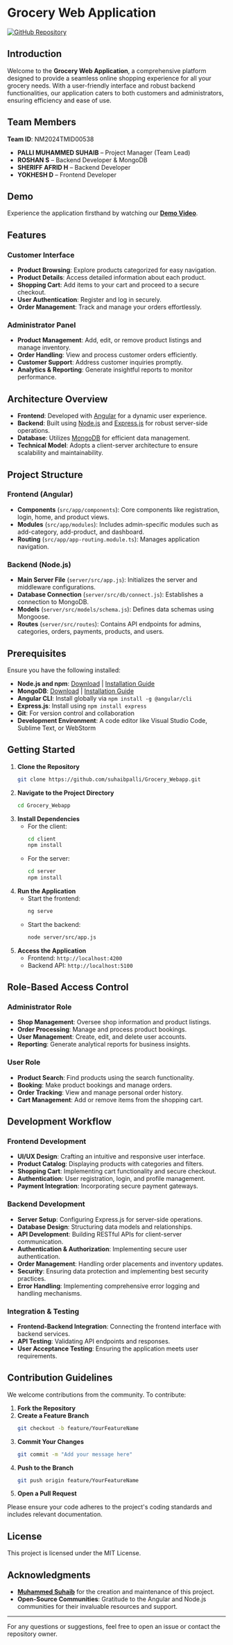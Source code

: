 # Grocery Web Application

[![GitHub Repository](https://img.shields.io/badge/GitHub-Grocery_Webapp-181717.svg?style=for-the-badge&logo=github)](https://github.com/suhaibpalli/Grocery_Webapp.git)

## Introduction

Welcome to the **Grocery Web Application**, a comprehensive platform designed to provide a seamless online shopping experience for all your grocery needs. With a user-friendly interface and robust backend functionalities, our application caters to both customers and administrators, ensuring efficiency and ease of use.

## Team Members
**Team ID**: NM2024TMID00538
- **PALLI MUHAMMED SUHAIB** – Project Manager (Team Lead)
- **ROSHAN S** – Backend Developer & MongoDB 
- **SHERIFF AFRID H** – Backend Developer
- **YOKHESH D** – Frontend Developer

## Demo

Experience the application firsthand by watching our [**Demo Video**](https://drive.google.com/drive/folders/1ufJCH47iWg4DNyxFa3u5DV2Bc8WlVKO_?usp=sharing).

## Features

### Customer Interface

- **Product Browsing**: Explore products categorized for easy navigation.
- **Product Details**: Access detailed information about each product.
- **Shopping Cart**: Add items to your cart and proceed to a secure checkout.
- **User Authentication**: Register and log in securely.
- **Order Management**: Track and manage your orders effortlessly.

### Administrator Panel

- **Product Management**: Add, edit, or remove product listings and manage inventory.
- **Order Handling**: View and process customer orders efficiently.
- **Customer Support**: Address customer inquiries promptly.
- **Analytics & Reporting**: Generate insightful reports to monitor performance.

## Architecture Overview

- **Frontend**: Developed with [Angular](https://angular.io/) for a dynamic user experience.
- **Backend**: Built using [Node.js](https://nodejs.org/en/) and [Express.js](https://expressjs.com/) for robust server-side operations.
- **Database**: Utilizes [MongoDB](https://www.mongodb.com/) for efficient data management.
- **Technical Model**: Adopts a client-server architecture to ensure scalability and maintainability.

## Project Structure

### Frontend (Angular)

- **Components** (`src/app/components`): Core components like registration, login, home, and product views.
- **Modules** (`src/app/modules`): Includes admin-specific modules such as add-category, add-product, and dashboard.
- **Routing** (`src/app/app-routing.module.ts`): Manages application navigation.

### Backend (Node.js)

- **Main Server File** (`server/src/app.js`): Initializes the server and middleware configurations.
- **Database Connection** (`server/src/db/connect.js`): Establishes a connection to MongoDB.
- **Models** (`server/src/models/schema.js`): Defines data schemas using Mongoose.
- **Routes** (`server/src/routes`): Contains API endpoints for admins, categories, orders, payments, products, and users.

## Prerequisites

Ensure you have the following installed:

- **Node.js and npm**: [Download](https://nodejs.org/en/download/) | [Installation Guide](https://nodejs.org/en/download/package-manager/)
- **MongoDB**: [Download](https://www.mongodb.com/try/download/community) | [Installation Guide](https://docs.mongodb.com/manual/installation/)
- **Angular CLI**: Install globally via `npm install -g @angular/cli`
- **Express.js**: Install using `npm install express`
- **Git**: For version control and collaboration
- **Development Environment**: A code editor like Visual Studio Code, Sublime Text, or WebStorm

## Getting Started

1. **Clone the Repository**
   ```bash
   git clone https://github.com/suhaibpalli/Grocery_Webapp.git
   ```
2. **Navigate to the Project Directory**
   ```bash
   cd Grocery_Webapp
   ```
3. **Install Dependencies**
   - For the client:
     ```bash
     cd client
     npm install
     ```
   - For the server:
     ```bash
     cd server
     npm install
     ```
4. **Run the Application**
   - Start the frontend:
     ```bash
     ng serve
     ```
   - Start the backend:
     ```bash
     node server/src/app.js
     ```
5. **Access the Application**
   - Frontend: `http://localhost:4200`
   - Backend API: `http://localhost:5100`

## Role-Based Access Control

### Administrator Role

- **Shop Management**: Oversee shop information and product listings.
- **Order Processing**: Manage and process product bookings.
- **User Management**: Create, edit, and delete user accounts.
- **Reporting**: Generate analytical reports for business insights.

### User Role

- **Product Search**: Find products using the search functionality.
- **Booking**: Make product bookings and manage orders.
- **Order Tracking**: View and manage personal order history.
- **Cart Management**: Add or remove items from the shopping cart.

## Development Workflow

### Frontend Development

- **UI/UX Design**: Crafting an intuitive and responsive user interface.
- **Product Catalog**: Displaying products with categories and filters.
- **Shopping Cart**: Implementing cart functionality and secure checkout.
- **Authentication**: User registration, login, and profile management.
- **Payment Integration**: Incorporating secure payment gateways.

### Backend Development

- **Server Setup**: Configuring Express.js for server-side operations.
- **Database Design**: Structuring data models and relationships.
- **API Development**: Building RESTful APIs for client-server communication.
- **Authentication & Authorization**: Implementing secure user authentication.
- **Order Management**: Handling order placements and inventory updates.
- **Security**: Ensuring data protection and implementing best security practices.
- **Error Handling**: Implementing comprehensive error logging and handling mechanisms.

### Integration & Testing

- **Frontend-Backend Integration**: Connecting the frontend interface with backend services.
- **API Testing**: Validating API endpoints and responses.
- **User Acceptance Testing**: Ensuring the application meets user requirements.

## Contribution Guidelines

We welcome contributions from the community. To contribute:

1. **Fork the Repository**
2. **Create a Feature Branch**
   ```bash
   git checkout -b feature/YourFeatureName
   ```
3. **Commit Your Changes**
   ```bash
   git commit -m "Add your message here"
   ```
4. **Push to the Branch**
   ```bash
   git push origin feature/YourFeatureName
   ```
5. **Open a Pull Request**

Please ensure your code adheres to the project's coding standards and includes relevant documentation.

## License

This project is licensed under the MIT License.

## Acknowledgments

- **[Muhammed Suhaib](https://github.com/suhaibpalli)** for the creation and maintenance of this project.
- **Open-Source Communities**: Gratitude to the Angular and Node.js communities for their invaluable resources and support.

---

For any questions or suggestions, feel free to open an issue or contact the repository owner.
